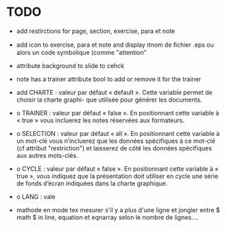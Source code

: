 # TODO

- add restirctions for page, section, exercise, para et note 
- add icon to exercise, para et note and display itnom de ﬁchier .eps ou alors un
    code symbolique (comme "attention"
- attribute background to slide to cehck 
- note has a trainer attribute bool to add or remove it for the trainer 

- add CHARTE : valeur par défaut « default ». Cette variable permet de choisir la charte graphi-
que utilisée pour générer les documents.
- o TRAINER : valeur par défaut « false ». En positionnant cette variable à « true » vous
incluerez les notes réservées aux formateurs.
- o SELECTION : valeur par défaut « all ». En positionnant cette variable à un mot-clé vous
n’incluerez que les données spécifiques à ce mot-clé (cf attribut "restriction") et laisserez de
côté les données spécifiques aux autres mots-clés.
- o CYCLE : valeur par défaut « false ». En positionnant cette variable à « true », vous indiquez
que la présentation doit utiliser en cycle une série de fonds d’écran indiquées dans la charte
graphique.
- o LANG : vale
- mathode en mode tex mesurer s'il y a plus d'une ligne et jongler entre $ math $ in line, equation et eqnarray selon le nombre de lignes....
